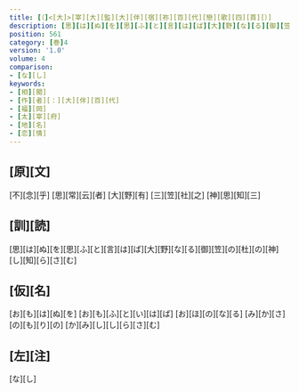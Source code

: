 ```yaml
---
title: [（]<[大]>[宰][大][監][大][伴][宿][祢][百][代][戀][歌][四][首][）]
description: [思][は][ぬ][を][思][ふ][と][言][は][ば][大][野][な][る][御][笠][の][杜][の][神][し][知][ら][さ][む]
position: 561
category: [巻]4
version: '1.0'
volume: 4
comparison:
- [な][し]
keywords:
- [相][聞]
- [作][者][：][大][伴][百][代]
- [福][岡]
- [太][宰][府]
- [地][名]
- [恋][情]
---
```


## [原][文]

[不][念][乎] [思][常][云][者] [大][野][有] [三][笠][社][之] [神][思][知][三]

## [訓][読]

[思][は][ぬ][を][思][ふ][と][言][は][ば][大][野][な][る][御][笠][の][杜][の][神][し][知][ら][さ][む]

## [仮][名]

[お][も][は][ぬ][を] [お][も][ふ][と][い][は][ば] [お][ほ][の][な][る] [み][か][さ][の][も][り][の] [か][み][し][し][ら][さ][む]

## [左][注]

[な][し]

